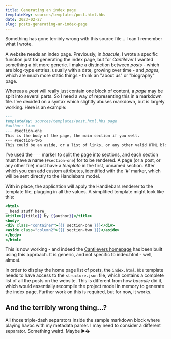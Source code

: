 ```yaml
---
title: Generating an index page
templateKey: sources/templates/post.html.hbs
date: 2023-02-27
slug: posts-generating-an-index-page
---
```

Something has gone terribly wrong with this source file... I can't remember what I wrote.

A website needs an index page. Previously, in _bascule_, I wrote a specific function just for generating the index page, but for _Cantilever_ I wanted something a bit more generic. I make a distinction between _posts_ - which are blog-type entries, usually with a date, growing over time - and _pages_, which are much more static things - think an "about us" or "biography" page.

Whereas a _post_ will really just contain one block of content, a _page_ may be split into several parts. So I need a way of representing this in a markdown file. I've decided on a syntax which slightly abuses markdown, but is largely working. Here is an example:

```markdown
---
templateKey: sources/templates/post.html.hbs page
#author: Liam
--- #section-one
This is the body of the page, the main section if you well.
--- #section-two
This could be an aside, or a list of links, or any other valid HTML block.
```

I've used the `---` marker to split the page into sections, and each section must have a name (`#section-one`) for to be rendered. A page (or a post, or any other file) must have a _template_ in the first, unnamed section. After which you can add custom attributes, identified with the '#' marker, which will be sent directly to the Handlebars model.

With in place, the application will apply the Handlebars renderer to the template file, plugging in all the values. A simplified template might look like this:

```handlebars
<html>
_ head stuff here_
<title>{{title}} by {{author}}</title>
<body>
<div class="container">{{{ section-one }}}</div>
<aside class="column2">{{{ section-two }}}</aside>
</body>
</html>
```
This is now working - and indeed the [Cantilevers homepage](https://www.cantilevers.org/) has been built using this approach. It is generic, and not specific to index.html - well, almost.

In order to display the home page list of posts, the `index.html.hbs` template needs to have access to the `structure.json` file, which contains a complete list of all the posts on the website. This is different from how _bascule_ did it, which would essentially recompile the project model in memory to generate the index page. Further work on this is required, but for now, it works.

## And the terribly wrong thing...?

All those triple-dash separators inside the sample markdown block where playing havoc with my metadata parser. I may need to consider a different separator. Something weird. Maybe ▶�